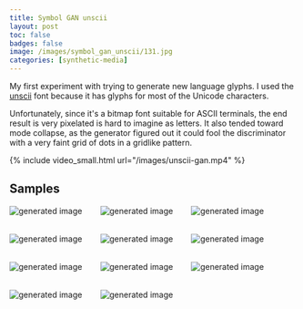 ```yaml
---
title: Symbol GAN unscii
layout: post
toc: false
badges: false
image: /images/symbol_gan_unscii/131.jpg
categories: [synthetic-media]
---
```


My first experiment with trying to generate new language glyphs. I used the [unscii](http://viznut.fi/unscii/) font because it has glyphs for most of the Unicode characters.
      
Unfortunately, since it's a bitmap font suitable for ASCII terminals, the end result is very pixelated is hard to imagine as letters. It also tended toward
mode collapse, as the generator figured out it could fool the discriminator with a very faint grid of dots in a gridlike pattern.

{% include video_small.html url="/images/unscii-gan.mp4" %}

## Samples
<div style="display: flex; flex-flow: wrap; gap: 2rem">
<img src="/images/symbol_gan_unscii/131.jpg" alt="generated image"> <img src="/images/symbol_gan_unscii/140.jpg" alt="generated image"> <img src="/images/symbol_gan_unscii/130.jpg" alt="generated image"> <img src="/images/symbol_gan_unscii/136.jpg" alt="generated image"> <img src="/images/symbol_gan_unscii/132.jpg" alt="generated image"> <img src="/images/symbol_gan_unscii/133.jpg" alt="generated image"> <img src="/images/symbol_gan_unscii/135.jpg" alt="generated image"> <img src="/images/symbol_gan_unscii/139.jpg" alt="generated image"> <img src="/images/symbol_gan_unscii/138.jpg" alt="generated image"> <img src="/images/symbol_gan_unscii/134.jpg" alt="generated image"> <img src="/images/symbol_gan_unscii/137.jpg" alt="generated image">
</div>
            
